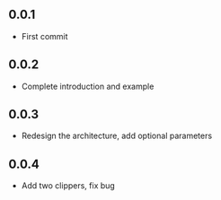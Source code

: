 ## 0.0.1

* First commit

## 0.0.2

* Complete introduction and example

## 0.0.3

* Redesign the architecture, add optional parameters

## 0.0.4

* Add two clippers, fix bug

